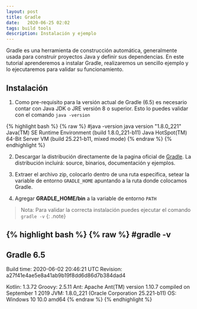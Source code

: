 ```yaml
---
layout: post
title: Gradle
date:   2020-06-25 02:02
tags: build tools
description: Instalación y ejemplo
---
```


Gradle es una herramienta de construcción automática, generalmente usada para construir proyectos Java y definir sus dependencias. En este tutorial aprenderemos a instalar Gradle, realizaremos un sencillo ejemplo y lo ejecutaremos para validar su funcionamiento.

## Instalación

1. Como pre-requisito para la versión actual de Gradle (6.5) es necesario contar con Java JDK o JRE versión 8 o superior. Esto lo puedes validar con el comando `java -version`

{% highlight bash %}
{% raw %}
#java -version
java version "1.8.0_221"
Java(TM) SE Runtime Environment (build 1.8.0_221-b11)
Java HotSpot(TM) 64-Bit Server VM (build 25.221-b11, mixed mode)
{% endraw %}
{% endhighlight %}

2. Descargar la distribución directamente de la pagina oficial de [Gradle](https://gradle.org/releases/). La distribución incluirá: source, binarios, documentación y ejemplos.

3. Extraer el archivo zip, colocarlo dentro de una ruta especifica, setear la variable de entorno `GRADLE_HOME` apuntando a la ruta donde colocamos Gradle.

4. Agregar **GRADLE_HOME/bin** a la variable de entorno `PATH`

>Nota: Para validar la correcta instalación puedes ejecutar el comando `gradle -v`
{: .note}

{% highlight bash %}
{% raw %}
#gradle -v                                                                                            
------------------------------------------------------------
Gradle 6.5
------------------------------------------------------------

Build time:   2020-06-02 20:46:21 UTC
Revision:     a27f41e4ae5e8a41ab9b19f8dd6d86d7b384dad4

Kotlin:       1.3.72
Groovy:       2.5.11
Ant:          Apache Ant(TM) version 1.10.7 compiled on September 1 2019
JVM:          1.8.0_221 (Oracle Corporation 25.221-b11)
OS:           Windows 10 10.0 amd64
{% endraw %}
{% endhighlight %}